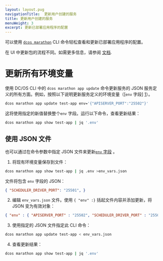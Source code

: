 ```yaml
---
layout: layout.pug
navigationTitle:  更新用户创建的服务
title: 更新用户创建的服务
menuWeight: 3
excerpt: 更新已部署应用程序的配置
---
```



可以使用 [`dcos marathon`](/mesosphere/dcos/cn/1.13/cli/command-reference/dcos-marathon/) CLI 命令轻松查看和更新已部署应用程序的配置。

在 UI 中更新包的流程不同。如需更多信息，请参阅 [文档](/mesosphere/dcos/cn/1.13/deploying-services/config-universe-service/).

# 更新所有环境变量

使用 DC/OS CLI 中的 `dcos marathon app update` 命令更新服务的 JSON 服务定义的所有方面。例如，按照以下说明更新服务定义的环境变量（[`env` 字段] [1]）。

```bash
dcos marathon app update test-app env='{"APISERVER_PORT":"25502"}'
```

这将使用指定的新值替换整个`env` 字段。运行以下命令，查看更新结果：

```bash
dcos marathon app show test-app | jq '.env'
```

## 使用 JSON 文件

也可以通过在命令参数中指定 JSON 文件来更新[`env` 字段][1] 。

1. 将现有环境变量保存到文件：

```bash
dcos marathon app show test-app | jq .env >env_vars.json
```

文件将包含 `env` 字段的 JSON：

```json
{ "SCHEDULER_DRIVER_PORT": "25501", }
```

2. 编辑 `env_vars.json` 文件。使用 `{ "env" :}` 括起文件内容并添加更新，将 JSON 变为有效对象：

```json
{ "env" : { "APISERVER_PORT" : "25502", "SCHEDULER_DRIVER_PORT" : "25501" } }
```

3. 使用指定的 JSON 文件指定此 CLI 命令：

```bash
dcos marathon app update test-app < env_vars.json
```

4. 查看更新结果：

```bash
dcos marathon app show test-app | jq '.env'
```

 [1]: /mesosphere/dcos/1.13/cli/
